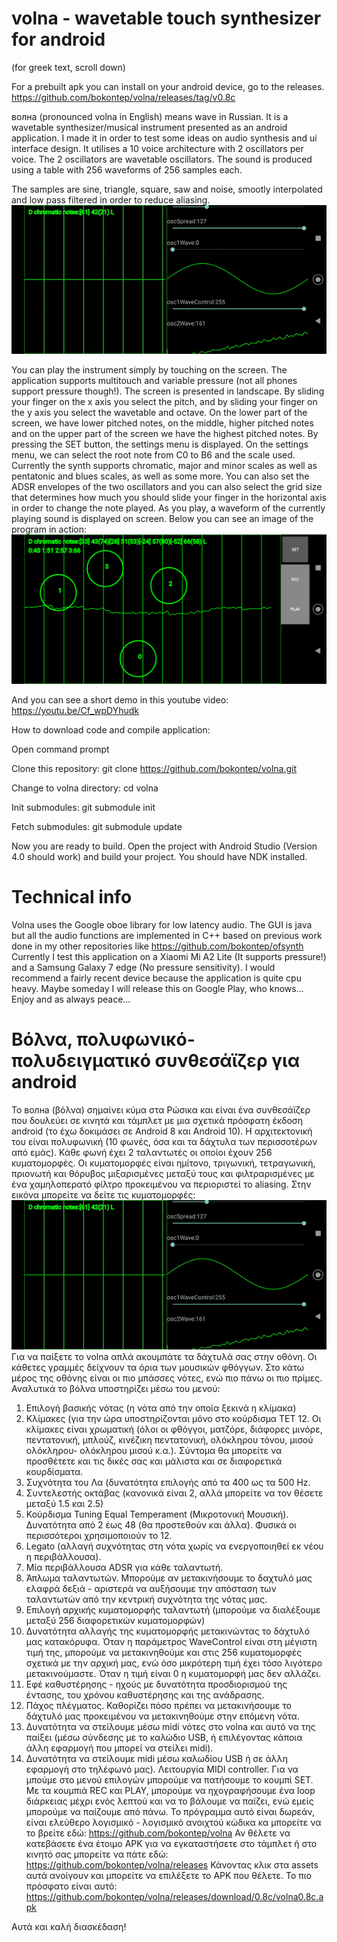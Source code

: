 # volna - wavetable touch synthesizer for android

(for greek text, scroll down)

For a prebuilt apk you can install on your android device, go to the releases.
https://github.com/bokontep/volna/releases/tag/v0.8c

волна (pronounced volna in English) means wave in Russian. It is a wavetable synthesizer/musical instrument presented as an android application. I made it in order to test some ideas on audio synthesis and ui interface design.
It utilises a 10 voice architecture with 2 oscillators per voice. The 2 oscillators are wavetable oscillators. The sound is produced using a table with 256 waveforms of 256 samples each.

The samples are sine, triangle, square, saw and noise, smootly interpolated and low pass filtered in order to reduce aliasing.
![Image of volna wavetables](./images/volnawavetable.gif?raw=true)

You can play the instrument simply by touching on the screen. The application supports multitouch and variable pressure (not all phones support pressure though!). The screen is presented
in landscape. By sliding your finger on the x axis you select the pitch, and by sliding your finger on the y axis you select the wavetable and octave. On the lower part of the screen,
we have lower pitched notes, on the middle, higher pitched notes and on the upper part of the screen we have the highest pitched notes. By pressing the SET button, the settings menu is displayed.  On the settings menu, we can select the root note from C0 to B6 and the scale used.
Currently the synth supports chromatic, major and minor scales as well as pentatonic and blues scales, as well as some more. You can also set the ADSR envelopes of the two oscillators and you can also select
the grid size that determines how much you should slide your finger in the horizontal axis in order to change the note played.
As you play, a waveform of the currently playing sound is displayed on screen.
Below you can see an image of the program in action:
![Image of volna program in action](./images/volna0.8c.png?raw=true)

And you can see a short demo in this youtube video:
https://youtu.be/Cf_wpDYhudk

How to download code and compile application:

Open command prompt

Clone this repository: git clone https://github.com/bokontep/volna.git

Change to volna directory: cd volna

Init submodules: git submodule init

Fetch submodules: git submodule update

Now you are ready to build. Open the project with Android Studio (Version 4.0 should work) and build your project. You should have NDK installed.

# Technical info
Volna uses the Google oboe library for low latency audio. The GUI is java but all the audio functions are implemented in C++ based on previous work done in my other repositories like
https://github.com/bokontep/ofsynth
Currently I test this application on a Xiaomi Mi A2 Lite (It supports pressure!) and a Samsung Galaxy 7 edge (No pressure sensitivity). I would recommend a fairly recent device because the application is quite cpu heavy.
Maybe someday I will release this on Google Play, who knows...
Enjoy and as always peace...


# Βόλνα, πολυφωνικό-πολυδειγματικό συνθεσάϊζερ για android

Το волна (βόλνα) σημαίνει κύμα στα Ρώσικα και είναι ένα συνθεσάϊζερ που δουλεύει σε κινητά και τάμπλετ με μια σχετικά πρόσφατη έκδοση android (το έχω δοκιμάσει σε Android 8 και Android 10). Η αρχιτεκτονική του είναι πολυφωνική (10 φωνές, όσα και τα δάχτυλα των περισσοτέρων από εμάς). Κάθε φωνή έχει 2 ταλαντωτές οι οποίοι έχουν 256 κυματομορφές. Οι κυματομορφές είναι ημίτονο, τριγωνική, τετραγωνική, πριονωτή και θόρυβος μιξαρισμένες μεταξύ τους και φιλτραρισμένες με ένα χαμηλοπερατό φίλτρο προκειμένου να περιοριστεί το aliasing. Στην εικόνα μπορείτε να δείτε τις κυματομορφές:
![Image of volna wavetables](./images/volnawavetable.gif?raw=true)
Για να παίξετε το volna απλά ακουμπάτε τα δάχτυλά σας στην οθόνη. Οι κάθετες γραμμές δείχνουν τα όρια των μουσικών φθόγγων. Στο κάτω μέρος της οθόνης είναι οι πιο μπάσσες νότες, ενώ πιο πάνω οι πιο πρίμες. Αναλυτικά το βόλνα υποστηρίζει μέσω του μενού:
1. Επιλογή βασικής νότας (η νότα από την οποία ξεκινά η κλίμακα)
2. Κλίμακες (για την ώρα υποστηρίζονται μόνο στο κούρδισμα TET 12. Οι κλίμακες είναι χρωματική (όλοι οι φθόγγοι, ματζόρε, διάφορες μινόρε, πεντατονική, μπλούζ, κινέζικη πεντατονική, ολόκληρου τόνου, μισού ολόκληρου- ολόκληρου μισού κ.α.). Σύντομα θα μπορείτε να προσθέτετε και τις δικές σας και μάλιστα και σε διαφορετικά κουρδίσματα.
3. Συχνότητα του Λα (δυνατότητα επιλογής από τα 400 ως τα 500 Hz.
4. Συντελεστής οκτάβας (κανονικά είναι 2, αλλά μπορείτε να τον θέσετε μεταξύ 1.5 και 2.5)
5. Κούρδισμα Tuning Equal Temperament (Μικροτονική Μουσική). Δυνατότητα από 2 έως 48 (θα προστεθούν και άλλα). Φυσικά οι περισσότεροι χρησιμοποιούν το 12.
6. Legato (αλλαγή συχνότητας στη νότα χωρίς να ενεργοποιηθεί εκ νέου η περιβάλλουσα).
7. Μία περιβάλλουσα ADSR για κάθε ταλαντωτή.
8. Άπλωμα ταλαντωτών. Μπορούμε αν μετακινήσουμε το δαχτυλό μας ελαφρά δεξιά - αριστερά να αυξήσουμε την απόσταση των ταλαντωτών από την κεντρική συχνότητα της νότας μας.
9. Επιλογή αρχικής κυματομορφής ταλαντωτή (μπορούμε να διαλέξουμε μεταξύ 256 διαφορετικών κυματομορφών)
10. Δυνατότητα αλλαγής της κυματομορφής μετακινώντας το δάχτυλό μας κατακόρυφα. Όταν η παράμετρος WaveControl είναι στη μέγιστη τιμή της, μπορούμε να μετακινηθούμε και στις 256 κυματομορφές σχετικά με την αρχική μας, ενώ όσο μικρότερη τιμή έχει τόσο λιγότερο μετακινούμαστε. Όταν η τιμή είναι 0 η κυματομορφή μας δεν αλλάζει.
11. Εφέ καθυστέρησης - ηχούς με δυνατότητα προσδιορισμού της έντασης, του χρόνου καθυστέρησης και της ανάδρασης.
12. Πάχος πλέγματος. Καθορίζει πόσο πρέπει να μετακινήσουμε το δάχτυλό μας προκειμένου να μετακινηθούμε στην επόμενη νότα.
13. Δυνατότητα να στείλουμε μέσω midi νότες στο volna και αυτό να της παίξει (μέσω σύνδεσης με το καλώδιο USB, ή επιλέγοντας κάποια άλλη εφαρμογή που μπορεί να στείλει midi).
14. Δυνατότητα να στείλουμε midi μέσω καλωδίου USB ή σε άλλη εφαρμογή στο τηλέφωνό μας). Λειτουργία MIDI controller.
Για να μπούμε στο μενού επιλογών μπορούμε να πατήσουμε το κουμπί SET.
Με τα κουμπιά REC και PLAY, μπορούμε να ηχογραφήσουμε ένα loop διάρκειας μέχρι ενός λεπτού και να το βάλουμε να παίζει, ενώ εμείς μπορούμε να παίζουμε από πάνω.
Το πρόγραμμα αυτό είναι δωρεάν, είναι ελεύθερο λογισμικό - λογισμικό ανοιχτού κώδικα κα μπορείτε να το βρείτε εδώ:
https://github.com/bokontep/volna
Αν θέλετε να κατεβάσετε ένα έτοιμο APK για να εγκαταστήσετε στο τάμπλετ ή στο κινητό σας μπορείτε να πάτε εδώ:
https://github.com/bokontep/volna/releases
Κάνοντας κλικ στα assets αυτά ανοίγουν και μπορείτε να επιλέξετε το APK που θέλετε. Το πιο πρόσφατο είναι αυτό:
https://github.com/bokontep/volna/releases/download/0.8c/volna0.8c.apk

Αυτά και καλή διασκέδαση!
